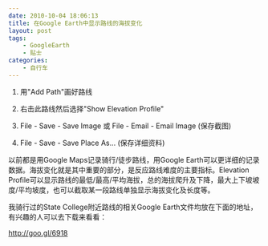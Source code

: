 ```yaml
---
date: 2010-10-04 18:06:13
title: 在Google Earth中显示路线的海拔变化
layout: post
tags:
    - GoogleEarth
    - 贴士
categories:
    - 自行车
---
```

1. 用"Add Path"画好路线

2. 右击此路线然后选择"Show Elevation Profile"

3. File - Save - Save Image 或 File - Email - Email Image (保存截图)

4. File - Save - Save Place As... (保存详细资料)

以前都是用Google Maps记录骑行/徒步路线，用Google Earth可以更详细的记录数据。海拔变化就是其中重要的部分，是反应路线难度的主要指标。Elevation Profile可以显示路线的最低/最高/平均海拔，总的海拔爬升及下降，最大上下坡坡度/平均坡度，也可以截取某一段路线单独显示海拔变化及长度等。

我骑行过的State College附近路线的相关Google Earth文件均放在下面的地址，有兴趣的人可以去下载来看看：

<a href="http://goo.gl/6918">http://goo.gl/6918</a>
